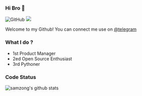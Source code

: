 ### Hi Bro 👋

![GitHub](https://img.shields.io/github/followers/samzong?label=GitHub&logo=Github&style=flat-square)
![](https://visitor-badge.glitch.me/badge?page_id=samzong.samzong)

Welcome to my Github! You can connect me use on [@telegram](https://t.me/samzong)

### What I do ?

- 1st Product Manager
- 2ed Open Source Enthusiast
- 3rd Pythoner

### Code Status

![samzong's github stats](https://github-readme-stats.vercel.app/api?username=samzong&show_icons=true&theme=dracula)
